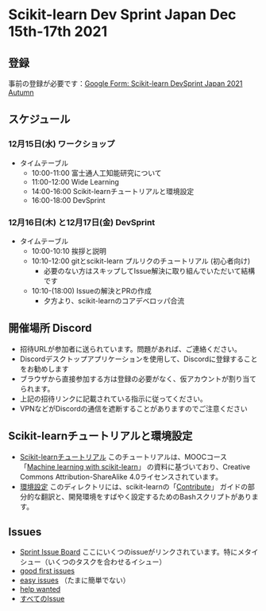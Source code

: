 # Scikit-learn Dev Sprint Japan Dec 15th-17th 2021

## 登録

事前の登録が必要です：[Google Form: Scikit-learn DevSprint Japan 2021 Autumn](https://docs.google.com/forms/d/e/1FAIpQLSfTSX9WCwGScQwyEAFpjGNtZjqIy0uyLoNXCyaQYFmFVMc8cg/viewform)

## スケジュール

### 12月15日(水) ワークショップ

- タイムテーブル
  - 10:00-11:00 富士通人工知能研究について
  - 11:00-12:00 Wide Learning
  - 14:00-16:00 Scikit-learnチュートリアルと環境設定
  - 16:00-18:00 DevSprint

### 12月16日(木) と12月17日(金) DevSprint　

- タイムテーブル
  - 10:00-10:10 挨拶と説明
  - 10:10-12:00 gitとscikit-learn プルリクのチュートリアル (初心者向け)
    - 必要のない方はスキップしてIssue解決に取り組んでいただいて結構です
  - 10:10-(18:00) Issueの解決とPRの作成
    - 夕方より、scikit-learnのコアデベロッパ合流

## 開催場所 Discord

- 招待URLが参加者に送られています。問題があれば、ご連絡ください。
- Discordデスクトップアプリケーションを使用して、Discordに登録することをお勧めします
- ブラウザから直接参加する方は登録の必要がなく、仮アカウントが割り当てられます。
- 上記の招待リンクに記載されている指示に従ってください。 
- VPNなどがDiscordの通信を遮断することがありますのでご注意ください

## Scikit-learnチュートリアルと環境設定

- [Scikit-learnチュートリアル](https://github.com/scikit-learn-inria-fondation/FujitsuSprintDec2021/blob/main/scikit-learn-intro)
  このチュートリアルは、MOOCコース 「[Machine learning with scikit-learn](https://www.fun-mooc.fr/fr/cours/machine-learning-python-scikit-learn/)」 の資料に基づいており、Creative Commons Attribution-ShareAlike 4.0ライセンスされています。
- [環境設定](https://github.com/scikit-learn-inria-fondation/FujitsuSprintDec2021/blob/main/dev-setup)
  このディレクトリには、scikit-learnの「[Contribute](https://scikit-learn.org/stable/developers/contributing.html)」 ガイドの部分的な翻訳と、開発環境をすばやく設定するためのBashスクリプトがあります。
  
## Issues

- [Sprint Issue Board](https://github.com/scikit-learn-inria-fondation/FujitsuSprintDec2021/projects/1)
  ここにいくつのissueがリンクされています。特にメタイシュー（いくつのタスクを合わせるイシュー）
- [good first issues](https://github.com/scikit-learn/scikit-learn/labels/good%20first%20issue)
- [easy issues](https://github.com/scikit-learn/scikit-learn/labels/Easy) （たまに簡単でない）
- [help wanted](https://github.com/scikit-learn/scikit-learn/labels/help%20wanted)
- [すべてのIssue](https://github.com/scikit-learn/scikit-learn/issues)

